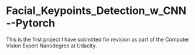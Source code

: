 # Facial_Keypoints_Detection_w_CNN--Pytorch
This is the first project I have submitted for revision as part of the Computer Vision Expert Nanodegree at Udacity.
